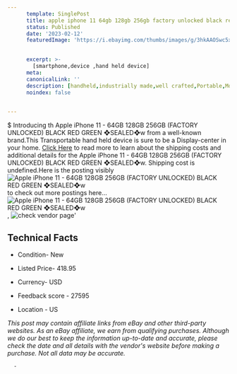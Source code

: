 ```yaml
---
      template: SinglePost
      title: apple iphone 11 64gb 128gb 256gb factory unlocked black red green sealed w
      status: Published
      date: '2023-02-12'
      featuredImage: 'https://i.ebayimg.com/thumbs/images/g/3hkAAOSwc5xhaN00/s-l225.jpg'
       

      excerpt: >-
        [smartphone,device ,hand held device]
      meta:
      canonicalLink: ''
      description: [handheld,industrially made,well crafted,Portable,Mobile,Compact,Convenient,Lightweight,Maneuverable,Man-portable,Miniature,Carriable,Hand-held,Light,Holdable,Transportable,Mobile device,Pocket-sized,On-the-go,Wireless,Cordless,Compact size,Convenient size, smartphone,device ,hand held device]
      noindex: false
      

---
```

$
      Introducing th Apple iPhone 11 - 64GB 128GB 256GB (FACTORY UNLOCKED) BLACK RED GREEN ❖SEALED❖w from a well-known brand.This Transportable hand held device is sure to be a Display-center in your home. [Click Here](https://www.ebay.com/itm/324832360477?hash=item4ba184781d%3Ag%3A3hkAAOSwc5xhaN00&mkevt=1&mkcid=1&mkrid=711-53200-19255-0&campid=%253CePNCampaignId%253E&customid=%253CreferenceId%253E&toolid=10049) to read more to learn about the shipping costs and additional details for the Apple iPhone 11 - 64GB 128GB 256GB (FACTORY UNLOCKED) BLACK RED GREEN ❖SEALED❖w. Shipping cost is undefined.Here is the posting visibly ![Apple iPhone 11 - 64GB 128GB 256GB (FACTORY UNLOCKED) BLACK RED GREEN ❖SEALED❖w](https://i.ebayimg.com/thumbs/images/g/3hkAAOSwc5xhaN00/s-l225.jpg) to check out more postings here... ![Apple iPhone 11 - 64GB 128GB 256GB (FACTORY UNLOCKED) BLACK RED GREEN ❖SEALED❖w](https://i.ebayimg.com/images/g/3hkAAOSwc5xhaN00/s-l640.jpg), ![check vendor page](https://origin-galleryplus.ebayimg.com/ws/web/324832360477_2_0_1/225x225.jpg,https://origin-galleryplus.ebayimg.com/ws/web/324832360477_3_0_1/225x225.jpg,https://origin-galleryplus.ebayimg.com/ws/web/324832360477_4_0_1/225x225.jpg,https://origin-galleryplus.ebayimg.com/ws/web/324832360477_5_0_1/225x225.jpg)'

      

 ## Technical Facts 



     
      

 - Condition- New 


      

 - Listed Price- 418.95 


      

 - Currency- USD 


      

 - Feedback score - 27595 


      

 - Location - US 


      
      

 *_This post may contain affiliate links from eBay and other third-party websites. As an eBay affiliate, we earn from qualifying purchases. Although we do our best to keep the information up-to-date and accurate, please check the date and all details with the vendor's website before making a purchase. Not all data may be accurate._*




      -
